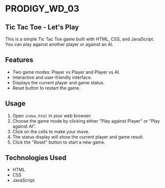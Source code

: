 # PRODIGY_WD_03

## Tic Tac Toe - Let's Play

This is a simple Tic Tac Toe game built with HTML, CSS, and JavaScript. You can play against another player or against an AI.

## Features

- Two game modes: Player vs Player and Player vs AI.
- Interactive and user-friendly interface.
- Displays the current player and game status.
- Reset button to restart the game.


## Usage

1. Open `index.html` in your web browser.
2. Choose the game mode by clicking either "Play against Player" or "Play against AI".
3. Click on the cells to make your move.
4. The status display will show the current player and game result.
5. Click the "Reset" button to start a new game.

## Technologies Used

- HTML
- CSS
- JavaScript
